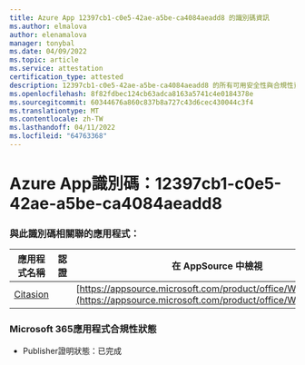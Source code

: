 ```yaml
---
title: Azure App 12397cb1-c0e5-42ae-a5be-ca4084aeadd8 的識別碼資訊
ms.author: elmalova
author: elenamalova
manager: tonybal
ms.date: 04/09/2022
ms.topic: article
ms.service: attestation
certification_type: attested
description: 12397cb1-c0e5-42ae-a5be-ca4084aeadd8 的所有可用安全性與合規性資訊。
ms.openlocfilehash: 8f82fdbec124cb63adca8163a5741c4e0184378e
ms.sourcegitcommit: 60344676a860c837b8a727c43d6cec430044c3f4
ms.translationtype: MT
ms.contentlocale: zh-TW
ms.lasthandoff: 04/11/2022
ms.locfileid: "64763368"
---
```

# <a name="azure-app-id-12397cb1-c0e5-42ae-a5be-ca4084aeadd8"></a>Azure App識別碼：12397cb1-c0e5-42ae-a5be-ca4084aeadd8


### <a name="apps-associated-with-this-id"></a>與此識別碼相關聯的應用程式：
| **應用程式名稱** | **認證** | **在 AppSource 中檢視** |
|--------------|---------------|-----------------------|
| [Citasion](../forward/WA200003530.md) |  | [https://appsource.microsoft.com/product/office/WA200003530](https://appsource.microsoft.com/product/office/WA200003530) |

### <a name="microsoft-365-app-compliance-status"></a>Microsoft 365應用程式合規性狀態
- Publisher證明狀態：已完成
